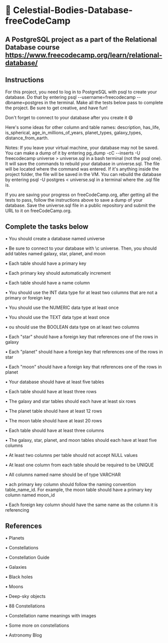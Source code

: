 # 📖 Celestial-Bodies-Database-freeCodeCamp

## A PostgreSQL project as a part of the Relational Database course https://www.freecodecamp.org/learn/relational-database/

## Instructions
For this project, you need to log in to PostgreSQL with psql to create your database. Do that by entering psql --username=freecodecamp --dbname=postgres in the terminal. Make all the tests below pass to complete the project. Be sure to get creative, and have fun!

Don't forget to connect to your database after you create it 😄

Here's some ideas for other column and table names: description, has_life, is_spherical, age_in_millions_of_years, planet_types, galaxy_types, distance_from_earth.

Notes: If you leave your virtual machine, your database may not be saved. You can make a dump of it by entering pg_dump -cC --inserts -U freecodecamp universe > universe.sql in a bash terminal (not the psql one). It will save the commands to rebuild your database in universe.sql. The file will be located where the command was entered. If it's anything inside the project folder, the file will be saved in the VM. You can rebuild the database by entering psql -U postgres < universe.sql in a terminal where the .sql file is.

If you are saving your progress on freeCodeCamp.org, after getting all the tests to pass, follow the instructions above to save a dump of your database. Save the universe.sql file in a public repository and submit the URL to it on freeCodeCamp.org.

## Complete the tasks below
• You should create a database named universe

• Be sure to connect to your database with \c universe. Then, you should add tables named galaxy, star, planet, and moon

• Each table should have a primary key

• Each primary key should automatically increment

• Each table should have a name column

• You should use the INT data type for at least two columns that are not a primary or foreign key

• You should use the NUMERIC data type at least once

• You should use the TEXT data type at least once

• ou should use the BOOLEAN data type on at least two columns

• Each "star" should have a foreign key that references one of the rows in galaxy

• Each "planet" should have a foreign key that references one of the rows in star

• Each "moon" should have a foreign key that references one of the rows in planet

• Your database should have at least five tables

• Each table should have at least three rows

• The galaxy and star tables should each have at least six rows

• The planet table should have at least 12 rows

• The moon table should have at least 20 rows

• Each table should have at least three columns

• The galaxy, star, planet, and moon tables should each have at least five columns

• At least two columns per table should not accept NULL values

• At least one column from each table should be required to be UNIQUE

• All columns named name should be of type VARCHAR

• ach primary key column should follow the naming convention table_name_id. For example, the moon table should have a primary key column named moon_id

• Each foreign key column should have the same name as the column it is referencing

## References

• Planets

• Constellations

• Constellation Guide

• Galaxies

• Black holes

• Moons

• Deep-sky objects

• 88 Constellations

• Constellation name meanings with images

• Some more on constellations

• Astronomy Blog
